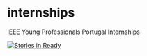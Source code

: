 # internships
IEEE Young Professionals Portugal Internships

[![Stories in Ready](https://badge.waffle.io/IEEEYPPT/internships.png?label=ready&title=Ready)](https://waffle.io/IEEEYPPT/internships)
